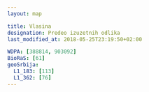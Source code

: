 ```yaml
---
layout: map

title: Vlasina
designation: Predeo izuzetnih odlika
last_modified_at: 2018-05-25T23:19:50+02:00

WDPA: [388814, 903092]
BioRaS: [61]
geoSrbija:
  L1_183: [113]
  L1_362: [76]
---
```

